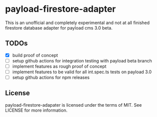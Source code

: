 # payload-firestore-adapter

This is an unofficial and completely experimental and not at all finished firestore database adapter for payload cms 3.0 beta.

## TODOs

- [x] build proof of concept
- [ ] setup github actions for integration testing with payload beta branch
- [ ] implement features as rough proof of concept
- [ ] implement features to be valid for all int.spec.ts tests on payload 3.0
- [ ] setup github actions for npm releases

## License

payload-firestore-adapater is licensed under the terms of MIT. See LICENSE for more information.
